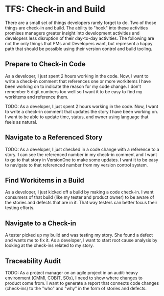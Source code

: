 # TFS: Check-in and Build

There are a small set of things developers rarely forget to do. Two of those things are check-in and build. The ability to "hook" into these activities promises managers greater insight into development activities and developers less disruption of their day-to-day activities. The following are not the only things that PMs and Developers want, but represent a happy path that should be possible using their version control and build tooling.

## Prepare to Check-in Code

As a developer, I just spent 2 hours working in the code. Now, I want to write a check-in comment that references one or more workitems I have been working on to indicate the reason for my code change. I don't remember 5 digit numbers too well so I want it to be easy to find my workitems and reference them.

TODO: As a developer, I just spent 2 hours working in the code. Now, I want to write a check-in comment that updates the story I have been working on. I want to be able to update time, status, and owner using language that feels as natural.

## Navigate to a Referenced Story

TODO: As a developer, I just checked in a code change with a reference to a story. I can see the referenced number in my check-in comment and I want to go to that story in VersionOne to make some updates. I want it to be easy to navigate to that referenced number from my version control system.

## Find Workitems in a Build

As a developer, I just kicked off a build by making a code check-in. I want consumers of that build (like my tester and product owner) to be aware of the stories and defects that are in it. That way testers can better focus their testing efforts.

## Navigate to a Check-in

A tester picked up my build and was testing my story. She found a defect and wants me to fix it. As a developer, I want to start root cause analysis by looking at the check-ins related to my story.

## Traceability Audit

TODO: As a project manager on an agile project in an audit-heavy environment (CMMI, COBIT, SOx), I need to show where changes to product come from. I want to generate a report that connects code changes (check-ins) to the "who" and "why" in the form of stories and defects.

